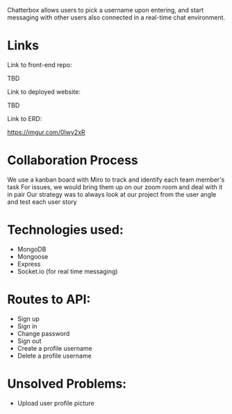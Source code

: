 Chatterbox allows users to pick a username upon entering, and start messaging with other users also connected in a real-time chat environment.

# Links 
Link to front-end repo: 

TBD

Link to deployed website:

TBD 

Link to ERD:

https://imgur.com/0Iwy2xR

# Collaboration Process

We use a kanban board with Miro to track and identify each team member's task 
For issues, we would bring them up on our zoom room and deal with it in pair 
Our strategy was to always look at our project from the user angle and test each user story 

# Technologies used:

- MongoDB
- Mongoose
- Express
- Socket.io (for real time messaging)


# Routes to API:
- Sign up
- Sign in 
- Change password
- Sign out
- Create a profile username
- Delete a profile username

# Unsolved Problems:
- Upload user profile picture
